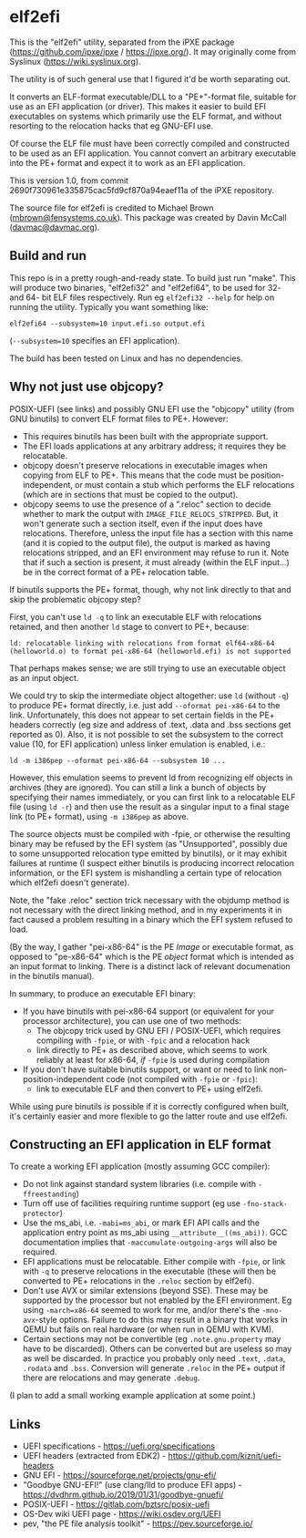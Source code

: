 # elf2efi

This is the "elf2efi" utility, separated from the iPXE package
(https://github.com/ipxe/ipxe / https://ipxe.org/). It may originally
come from Syslinux (https://wiki.syslinux.org).

The utility is of such general use that I figured it'd be worth separating out.

It converts an ELF-format executable/DLL to a "PE+"-format file, suitable for
use as an EFI application (or driver). This makes it easier to build EFI
executables on systems which primarily use the ELF format, and without
resorting to the relocation hacks that eg GNU-EFI use.

Of course the ELF file must have been correctly compiled and constructed to
be used as an EFI application. You cannot convert an arbitrary executable
into the PE+ format and expect it to work as an EFI application.

This is version 1.0, from commit 2690f730961e335875cac5fd9cf870a94eaef11a
of the iPXE repository.

The source file for elf2efi is credited to Michael Brown
(mbrown@fensystems.co.uk). This package was created by Davin McCall
(davmac@davmac.org).

## Build and run

This repo is in a pretty rough-and-ready state. To build just run "make".
This will produce two binaries, "elf2efi32" and "elf2efi64", to be used for
32- and 64- bit ELF files respectively. Run eg `elf2efi32 --help` for help
on running the utility. Typically you want something like:

```
elf2efi64 --subsystem=10 input.efi.so output.efi
```

(`--subsystem=10` specifies an EFI application).

The build has been tested on Linux and has no dependencies. 

## Why not just use objcopy?

POSIX-UEFI (see links) and possibly GNU EFI use the "objcopy" utility (from
GNU binutils) to convert ELF format files to PE+. However:

 * This requires binutils has been built with the appropriate support.
 * The EFI loads applications at any arbitrary address; it requires they be
   relocatable.
 * objcopy doesn't preserve relocations in executable images when copying
   from ELF to PE+. This means that the code must be position-independent,
   or must contain a stub which performs the ELF relocations (which are in
   sections that must be copied to the output).
 * objcopy seems to use the presence of a ".reloc" section to decide whether
   to mark the output with `IMAGE_FILE_RELOCS_STRIPPED`. But, it won't
   generate such a section itself, even if the input does have relocations.
   Therefore, unless the input file has a section with this name (and it is
   copied to the output file), the output is marked as having relocations
   stripped, and an EFI environment may refuse to run it. Note that if such
   a section is present, it must already (within the ELF input...) be in the
   correct format of a PE+ relocation table.

If binutils supports the PE+ format, though, why not link directly to that
and skip the problematic objcopy step?

First, you can't use `ld -q` to link an executable ELF with relocations
retained, and then another `ld` stage to convert to PE+, because:

```
ld: relocatable linking with relocations from format elf64-x86-64 (helloworld.o) to format pei-x86-64 (helloworld.efi) is not supported
```

That perhaps makes sense; we are still trying to use an executable object as
an input object.

We could try to skip the intermediate object altogether: use `ld` (without
`-q`) to produce PE+ format directly, i.e. just add `--oformat pei-x86-64`
to the link. Unfortunately, this does not appear to set certain fields in the
PE+ headers correctly (eg size and address of .text, .data and .bss sections
get reported as 0). Also, it is not possible to set the subsystem to the
correct value (10, for EFI application) unless linker emulation is enabled,
i.e.:

```
ld -m i386pep --oformat pei-x86-64 --subsystem 10 ...
```

However, this emulation seems to prevent ld from recognizing elf objects in
archives (they are ignored). You can still a link a bunch of objects by
specifying their names immediately, or you can first link to a relocatable ELF
file (using `ld -r`) and then use the result as a singular input to a final
stage link (to PE+ format), using `-m i386pep` as above.

The source objects must be compiled with -fpie, or otherwise the resulting
binary may be refused by the EFI system (as "Unsupported", possibly due to
some unsupported relocation type emitted by binutils), or it may exhibit
failures at runtime (I suspect either binutils is producing incorrect
relocation information, or the EFI system is mishandling a certain type of
relocation which elf2efi doesn't generate).

Note, the "fake .reloc" section trick necessary with the objdump method is
not necessary with the direct linking method, and in my experiments it in
fact caused a problem resulting in a binary which the EFI system refused to
load.

(By the way, I gather "pei-x86-64" is the PE *Image* or executable format, as
opposed to "pe-x86-64" which is the PE *object* format which is intended as an
input format to linking. There is a distinct lack of relevant documenation in
the binutils manual).

In summary, to produce an executable EFI binary:
 * If you have binutils with pei-x86-64 support (or equivalent for your
   processor architecture), you can use one of two methods:
   * The objcopy trick used by GNU EFI / POSIX-UEFI, which requires
     compiling with `-fpie`, or with `-fpic` and a relocation hack
   * link directly to PE+ as described above, which seems to work reliably
     at least for x86-64, *if* `-fpie` is used during compilation
 * If you don't have suitable binutils support, or want or need to link
   non-position-independent code (not compiled with `-fpie` or `-fpic`):
   * link to executable ELF and then convert to PE+ using elf2efi.

While using pure binutils *is* possible if it is correctly configured when
built, it's certainly easier and more flexible to go the latter route and
use elf2efi.

## Constructing an EFI application in ELF format

To create a working EFI application (mostly assuming GCC compiler):

 * Do not link against standard system libraries (i.e. compile with
   `-ffreestanding`)
 * Turn off use of facilities requiring runtime support (eg use
   `-fno-stack-protector`)
 * Use the ms_abi, i.e. `-mabi=ms_abi`, or mark EFI API calls and the
   application entry point as ms_abi using `__attribute__((ms_abi))`.
   GCC documentation implies that `-maccumulate-outgoing-args` will also be
   required.
 * EFI applications must be relocatable. Either compile with `-fpie`, or
   link with `-q` to preserve relocations in the executable (these will then
   be converted to PE+ relocations in the `.reloc` section by elf2efi).
 * Don't use AVX or similar extensions (beyond SSE). These may be supported
   by the processor but not enabled by the EFI environment. Eg using
   `-march=x86-64` seemed to work for me, and/or there's the `-mno-avx`-style
   options. Failure to do this may result in a binary that works in QEMU but
   fails on real hardware (or when run in QEMU with KVM).
 * Certain sections may not be convertible (eg `.note.gnu.property` may have
   to be discarded). Others can be converted but are useless so may as well
   be discarded. In practice you probably only need `.text`, `.data`,
   `.rodata` and `.bss`. Conversion will generate `.reloc` in the PE+ output
   if there are relocations and may generate `.debug`.

(I plan to add a small working example application at some point.)

## Links

 * UEFI specifications - https://uefi.org/specifications
 * UEFI headers (extracted from EDK2) - https://github.com/kiznit/uefi-headers
 * GNU EFI - https://sourceforge.net/projects/gnu-efi/
 * "Goodbye GNU-EFI!" (use clang/lld to produce EFI apps) - https://dvdhrm.github.io/2019/01/31/goodbye-gnuefi/
 * POSIX-UEFI - https://gitlab.com/bztsrc/posix-uefi
 * OS-Dev wiki UEFI page - https://wiki.osdev.org/UEFI
 * pev, "the PE file analysis toolkit" - https://pev.sourceforge.io/
